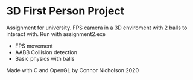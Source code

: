 # 3D First Person Project
Assignment for university. FPS camera in a 3D enviroment with 2 balls to interact with. Run with assignment2.exe
- FPS movement
- AABB Collision detection
- Basic physics with balls

Made with C and OpenGL by Connor Nicholson 2020
